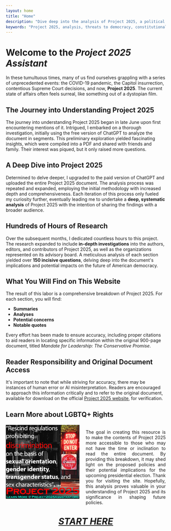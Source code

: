 ```yaml
---
layout: home
title: "Home"
description: "Dive deep into the analysis of Project 2025, a political document threatening American democracy, freedom, and constitutional rights. Understand its potential risks and impacts on the upcoming election and learn how it could reshape the future of the U.S."
keywords: "Project 2025, analysis, threats to democracy, constitutional rights, freedom, upcoming election, political risks, U.S. Constitution, government reform"
---
```


# Welcome to the *Project 2025 Assistant*

In these tumultuous times, many of us find ourselves grappling with a series of unprecedented events: the COVID-19 pandemic, the Capitol insurrection, contentious Supreme Court decisions, and now, **Project 2025**. The current state of affairs often feels surreal, like something out of a dystopian film.

## The Journey into Understanding Project 2025

The journey into understanding Project 2025 began in late June upon first encountering mentions of it. Intrigued, I embarked on a thorough investigation, initially using the free version of ChatGPT to analyze the document in segments. This preliminary exploration yielded fascinating insights, which were compiled into a PDF and shared with friends and family. Their interest was piqued, but it only raised more questions.

## A Deep Dive into Project 2025

Determined to delve deeper, I upgraded to the paid version of ChatGPT and uploaded the entire Project 2025 document. The analysis process was repeated and expanded, employing the initial methodology with increased depth and comprehensiveness. Each iteration of this process only fueled my curiosity further, eventually leading me to undertake a **deep, systematic analysis** of Project 2025 with the intention of sharing the findings with a broader audience.

## Hundreds of Hours of Research

Over the subsequent months, I dedicated countless hours to this project. The research expanded to include **in-depth investigations** into the authors, editors, and contributors of Project 2025, as well as the organizations represented on its advisory board. A meticulous analysis of each section yielded over **150 incisive questions**, delving deep into the document's implications and potential impacts on the future of American democracy.

## What You Will Find on This Website

The result of this labor is a comprehensive breakdown of Project 2025. For each section, you will find:
- **Summaries**
- **Analyses**
- **Potential concerns**
- **Notable quotes**

Every effort has been made to ensure accuracy, including proper citations to aid readers in locating specific information within the original 900-page document, titled *Mandate for Leadership: The Conservative Promise*.

## Reader Responsibility and Original Document Access

It's important to note that while striving for accuracy, there may be instances of human error or AI misinterpretation. Readers are encouraged to approach this information critically and to refer to the original document, available for download on the official [Project 2025 website](https://www.project2025.org/playbook/), for verification.

## Learn More about LGBTQ+ Rights

<div style="display: table; width: 100%; margin: 20px 0;">
  <!-- Image container -->
  <div style="display: table-cell; width: 50%; padding-right: 20px; vertical-align: top;">
    <a href="/questions/002-lgbtq-rights-changes.html">
      <img src="/assets/images/descrimination.webp" alt="Discrimination quote from Project 2025" style="width: 100%; height: auto;">
    </a>
  </div>
  
  <!-- Text container -->
  <div style="display: table-cell; width: 60%; vertical-align: top;">
    <p style="text-align: justify;">
      The goal in creating this resource is to make the contents of Project 2025 more accessible to those who may not have the time or inclination to read the entire document. By providing this breakdown, it may shed light on the proposed policies and their potential implications for the upcoming presidential election. Thank you for visiting the site. Hopefully, this analysis proves valuable in your understanding of Project 2025 and its significance in shaping future policies.
    </p>
  </div>
</div>







<!--## Our Goal

The goal in creating this resource is to make the contents of Project 2025 more accessible to those who may not have the time or inclination to read the entire document. By providing this breakdown, it may shed light on the proposed policies and their potential implications for the upcoming presidential election.

Thank you for visiting the site. Hopefully, this analysis proves valuable in your understanding of Project 2025 and its significance in shaping future policies.-->

<div style="text-align: center;">
  <a href="/toc.html" style="font-size: 2em; font-weight: bold;">
  <em>START HERE</em>
  </a>
</div>